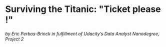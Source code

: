  # Surviving the Titanic: "Ticket please !"
_by Eric Perbos-Brinck in fulfillment of Udacity’s Data Analyst Nanodegree, Project 2_
</br>

